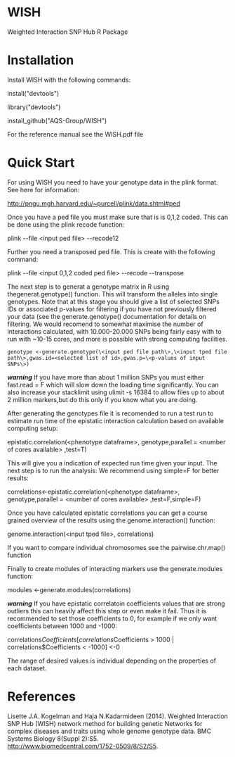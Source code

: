 # WISH

Weighted Interaction SNP Hub R Package

# Installation

Install WISH with the following commands:

install("devtools")

library("devtools")

install_github("AQS-Group/WISH")

For the reference manual see the WISH.pdf file

# Quick Start

For using WISH you need to have your genotype data in the plink format.
See here for information:

http://pngu.mgh.harvard.edu/~purcell/plink/data.shtml#ped

Once you have a ped file you must make sure that is is 0,1,2 coded.
This can be done using the plink recode function:

plink --file \<input ped file\> --recode12

Further you need a transposed ped file. This is create with the following
command:

plink --file \<input 0,1,2 coded ped file\> --recode --transpose

The next step is to generat a genotype matrix in R using thegenerat.genotype() function. 
This will transform the alleles into single genotypes. Note that at this stage 
you should give a list of selected SNPs IDs or associated p-values for filtering
if you have not previously filtered your data (see the generate.genotype() documentation for
details on filtering. We would recomend to somewhat maximise the number of interactions calculated, 
with 10.000-20.000 SNPs being fairly easy with to run with ~10-15 cores, and more is possible
with strong computing facilities.


```
genotype <-generate.genotype(\<input ped file path\>,\<input tped file path\>,gwas.id=<selected list of id>,gwas.p=\<p-values of input SNPs\>)
```

***warning*** If you have more than about 1 million SNPs you must either fast.read = F which will slow down the loading time significantly.  You can also increase your stacklimit using ulimit -s 16384 to allow files up to about 2 million markers,but do this only if you know what you are doing. 

After generating the genotypes file it is recomended to run a test run to estimate run time
of the epistatic interaction calculation based on available computing setup:

epistatic.correlation(\<phenotype dataframe\>, genotype,parallel = \<number of cores available\> ,test=T)

This will give you a indication of expected run time given your input. The next step is to run the analysis:
We recommend using simple=F for better results:

correlations<-epistatic.correlation(\<phenotype dataframe\>, genotype,parallel = \<number of cores available\> ,test=F,simple=F)

Once you have calculated epistatic correlations you can get a course grained overview of the results using
the genome.interaction() function:

genome.interaction(\<input tped file\>, correlations)

If you want to compare individual chromosomes see the pairwise.chr.map() function

Finally to create modules of interacting markers use the generate.modules function:

modules <-generate.modules(correlations)

***warning*** If you have epistatic correlatoin coefficients values that are strong outliers this can heavily affect
this step or even make it fail. Thus it is recommended to set those coefficients to 0, for example if we only want 
coefficients between 1000 and -1000:

correlations$Coefficients[correlations$Coefficients > 1000 |  correlations$Coefficients < -1000] <-0

The range of desired values is individual depending on the properties of each dataset.
# References

Lisette J.A. Kogelman and Haja N.Kadarmideen (2014). 
Weighted Interaction SNP Hub (WISH) network method for building genetic 
Networks for complex diseases and traits using whole genome genotype data. 
BMC Systems Biology 8(Suppl 2):S5.  
http://www.biomedcentral.com/1752-0509/8/S2/S5.